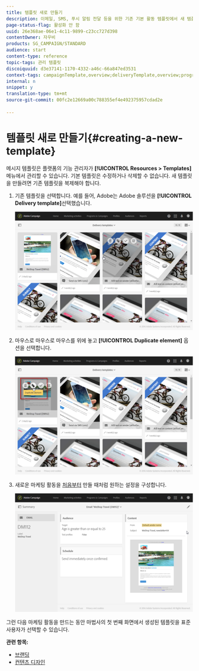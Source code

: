 ```yaml
---
title: 템플릿 새로 만들기
description: 이메일, SMS, 푸시 알림 전달 등을 위한 기존 기본 활동 템플릿에서 새 템플릿을 만드는 방법을 알아봅니다.
page-status-flag: 활성화 안 함
uuid: 26e368ae-06e1-4c11-9899-c23cc727d398
contentOwner: 자우비
products: SG_CAMPAIGN/STANDARD
audience: start
content-type: reference
topic-tags: 관리 템플릿
discoiquuid: d3e37141-1170-4332-a46c-66a847ed3531
context-tags: campaignTemplate,overview;deliveryTemplate,overview;programTemplate,overview;workflowTemplate,overview;importTemplate,overview;
internal: n
snippet: y
translation-type: tm+mt
source-git-commit: 00fc2e12669a00c788355ef4e492375957cdad2e

---
```



# 템플릿 새로 만들기{#creating-a-new-template}

메시지 템플릿은 플랫폼의 기능 관리자가 **[!UICONTROL Resources > Templates]** 메뉴에서 관리할 수 있습니다. 기본 템플릿은 수정하거나 삭제할 수 없습니다. 새 템플릿을 만들려면 기존 템플릿을 복제해야 합니다.

1. 기존 템플릿을 선택합니다. 예를 들어, Adobe는 Adobe 솔루션을 **[!UICONTROL Delivery template]**&#x200B;선택했습니다.

   ![](assets/template_2.png)

1. 마우스로 마우스로 마우스를 위에 놓고 **[!UICONTROL Duplicate element]** 옵션을 선택합니다.

   ![](assets/template_3.png)

1. 새로운 마케팅 활동을 [처음부터](../../start/using/marketing-activities.md#creating-a-marketing-activity) 만들 때처럼 원하는 설정을 구성합니다.

   ![](assets/template_4.png)

그런 다음 마케팅 활동을 만드는 동안 마법사의 첫 번째 화면에서 생성된 템플릿을 표준 사용자가 선택할 수 있습니다.

**관련 항목:**

* [브랜딩](../../administration/using/branding.md)
* [컨텐츠 디자인](../../designing/using/overview.md)

